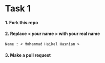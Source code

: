 # Task 1

#### 1. Fork this repo

#### 2. Replace < your name > with your real name

```
Name : < Mohammad Haikal Hasnian >  
```

#### 3. Make a pull request
